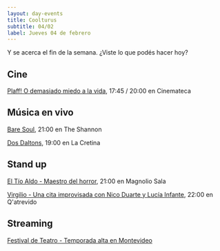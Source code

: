 ```yaml
---
layout: day-events
title: Coolturus
subtitle: 04/02
label: Jueves 04 de febrero
---
```

Y se acerca el fin de la semana. ¿Viste lo que podés hacer hoy?

## Cine

[Plaff! O demasiado miedo a la vida](https://cinemateca.org.uy/peliculas/1089), 17:45 / 20:00 en Cinemateca

## Música en vivo

[Bare Soul](https://instagram.com/theshannonuy?igshid=yjdug4u5k9s0), 21:00 en The Shannon

[Dos Daltons](https://instagram.com/lacretinacasa?igshid=nrtucgnc6eso), 19:00 en La Cretina

## Stand up

[El Tío Aldo - Maestro del horror](https://magnoliosala.uy/evento/el-tio-aldo_4), 21:00 en Magnolio Sala

[Virgilio - Una cita improvisada con Nico Duarte y Lucía Infante](https://instagram.com/qatrevido?igshid=8bj6dzn4g7aj), 22:00 en Q'atrevido

## Streaming

[Festival de Teatro - Temporada alta en Montevideo](https://salaverdi.montevideo.gub.uy/teatro/temporada-2021-estela-medina-0/festival-temporada-alta-de-girona-2021)
